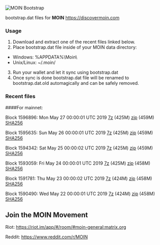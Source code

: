 ![MOIN Bootstrap](https://i.imgur.com/KjM1jMp.jpg)

bootstrap.dat files for **MOIN** https://discovermoin.com

### Usage

1. Download and extract one of the recent files linked below.
2. Place bootstrap.dat file inside of your MOIN data directory:
 - Windows: %APPDATA%\Moin\
 - Unix/Linux: ~/.moin/
3. Run your wallet and let it sync using bootstrap.dat
4. Once sync is done bootstrap.dat file will be renamed to bootstrap.dat.old automagically and can be safely removed.


### Recent files

####For mainnet:

Block 1596896: Mon May 27 00:00:01 UTC 2019 [7z]() (425M) [zip]() (459M) [SHA256](https://transfer.sh/12ZGQw/sha256.txt)

Block 1595635: Sun May 26 00:00:01 UTC 2019 [7z](https://transfer.sh/JVZUl/bootstrap.dat.20190526.7z) (425M) [zip](https://transfer.sh/qKMGd/bootstrap.dat.20190526.zip) (459M) [SHA256](https://transfer.sh/srpLo/sha256.txt)

Block 1594342: Sat May 25 00:00:02 UTC 2019 [7z](https://transfer.sh/dhhtA/bootstrap.dat.20190525.7z) (425M) [zip](https://transfer.sh/4cTez/bootstrap.dat.20190525.zip) (459M) [SHA256](https://transfer.sh/b2FMS/sha256.txt)

Block 1593059: Fri May 24 00:00:01 UTC 2019 [7z](https://transfer.sh/154fed/bootstrap.dat.20190524.7z) (425M) [zip](https://transfer.sh/ko0M7/bootstrap.dat.20190524.zip) (458M) [SHA256](https://transfer.sh/sy2hL/sha256.txt)

Block 1591781: Thu May 23 00:00:02 UTC 2019 [7z](https://transfer.sh/K6fln/bootstrap.dat.20190523.7z) (424M) [zip](https://transfer.sh/5nplX/bootstrap.dat.20190523.zip) (458M) [SHA256](https://transfer.sh/a6xeH/sha256.txt)

Block 1590490: Wed May 22 00:00:01 UTC 2019 [7z](https://transfer.sh/nLdi5/bootstrap.dat.20190522.7z) (424M) [zip](https://transfer.sh/117fGe/bootstrap.dat.20190522.zip) (458M) [SHA256](https://transfer.sh/b0xJg/sha256.txt)

## Join the MOIN Movement

Riot: https://riot.im/app/#/room/#moin-general:matrix.org

Reddit: https://www.reddit.com/r/MOIN
